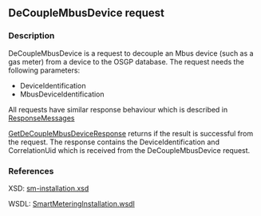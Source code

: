 ## DeCoupleMbusDevice request

### Description
DeCoupleMbusDevice is a request to decouple an Mbus device (such as a gas meter) from a device to the OSGP database. The request needs the following parameters:
- DeviceIdentification
- MbusDeviceIdentification

All requests have similar response behaviour which is described in [ResponseMessages](ResponseMessages.md)

[GetDeCoupleMbusDeviceResponse](GetDeCoupleMbusDeviceResponse.md) returns if the result is successful from the request. The response contains the DeviceIdentification and CorrelationUid which is received from the DeCoupleMbusDevice request.

### References

XSD: [sm-installation.xsd](https://github.com/OSGP/open-smart-grid-platform/blob/development/osgp/shared/osgp-ws-smartmetering/src/main/resources/schemas/sm-installation.xsd)

WSDL: [SmartMeteringInstallation.wsdl](https://github.com/OSGP/open-smart-grid-platform/blob/development/osgp/shared/osgp-ws-smartmetering/src/main/resources/SmartMeteringInstallation.wsdl)
